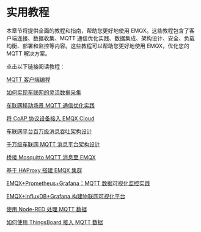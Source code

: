 # 实用教程

本章节将提供全面的教程和指南，帮助您更好地使用 EMQX。这些教程包含了客户端连接、数据收集、MQTT 通信优化实践、数据集成、架构设计、安全、负载均衡、部署和监控等内容。这些教程可以帮助您更好地使用 EMQX，优化您的 MQTT 解决方案。

点击以下链接阅读教程：

[MQTT 客户端编程](./mqtt-programming.md)

[如何实现车联网的灵活数据采集](https://www.emqx.com/zh/blog/how-to-achieve-flexible-data-collection-for-internet-of-vehicles)

[车联网移动场景 MQTT 通信优化实践](https://www.emqx.com/zh/blog/mqtt-communication-optimization-practices-for-iov)

[将 CoAP 协议设备接入 EMQX Cloud](https://www.emqx.com/zh/blog/connecting-coap-devices-to-emqx-cloud)

[车联网平台百万级消息吞吐架构设计](https://www.emqx.com/zh/blog/million-level-message-throughput-architecture-design-for-internet-of-vehicles)

[千万级车联网 MQTT 消息平台架构设计](https://www.emqx.com/zh/blog/mqtt-messaging-platform-for-internet-of-vehicles)

[桥接 Mosquitto MQTT 消息至 EMQX](https://www.emqx.com/zh/blog/bridging-mosquitto-to-emqx-cluster)

[基于 HAProxy 搭建 EMQX 集群](https://www.emqx.com/zh/blog/emqx-haproxy)

[EMQX+Prometheus+Grafana：MQTT 数据可视化监控实践](https://www.emqx.com/zh/blog/emqx-prometheus-grafana)

[EMQX+InfluxDB+Grafana 构建物联网可视化平台](https://www.emqx.com/zh/blog/build-emqx-influxdb-grafana-iot-data-visualization-solution-in-one-hour)

[使用 Node-RED 处理 MQTT 数据](https://www.emqx.com/zh/blog/using-node-red-to-process-mqtt-data)

[如何使用 ThingsBoard 接入 MQTT 数据](https://www.emqx.com/zh/blog/how-to-use-thingsboard-to-access-mqtt-data)
